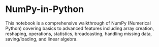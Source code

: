 # NumPy-in-Python
This notebook is a comprehensive walkthrough of NumPy (Numerical Python) covering basics to advanced features including array creation, reshaping, operations, statistics, broadcasting, handling missing data, saving/loading, and linear algebra.
